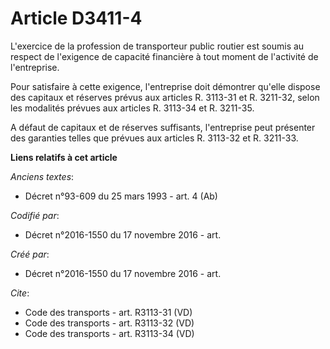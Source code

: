 # Article D3411-4

L'exercice de la profession de transporteur public routier est soumis au respect de l'exigence de capacité financière à tout
moment de l'activité de l'entreprise. 

Pour satisfaire à cette exigence, l'entreprise doit démontrer qu'elle dispose des capitaux et réserves prévus aux articles R.
3113-31 et R. 3211-32, selon les modalités prévues aux articles R. 3113-34 et R. 3211-35. 

A défaut de capitaux et de réserves suffisants, l'entreprise peut présenter des garanties telles que prévues aux articles R.
3113-32 et R. 3211-33.

**Liens relatifs à cet article**

_Anciens textes_:

  - Décret n°93-609 du 25 mars 1993 - art. 4 (Ab)

_Codifié par_:

  - Décret n°2016-1550 du 17 novembre 2016 - art.

_Créé par_:

  - Décret n°2016-1550 du 17 novembre 2016 - art.

_Cite_:

  - Code des transports - art. R3113-31 (VD)
  - Code des transports - art. R3113-32 (VD)
  - Code des transports - art. R3113-34 (VD)
